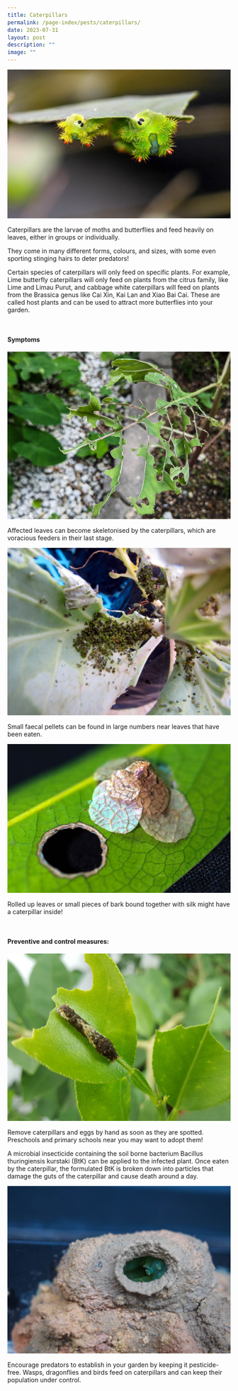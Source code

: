 ```yaml
---
title: Caterpillars
permalink: /page-index/pests/caterpillars/
date: 2023-07-31
layout: post
description: ""
image: ""
---
```

<section>
	<img title="Stinging nettle caterpillars feeding on a leaf. Photo by Victoria Lim." src="/images/Biodiversity/blue-striped%20nettle%20grub%20(parasa%20lepida)%20-%20caterpillar%20-%20ppn%205victorialim.jpg">
<p>Caterpillars are the larvae of moths and butterflies and feed heavily on leaves, either in groups or individually.</p>
<p>They come in many different forms, colours, and sizes, with some even sporting stinging hairs to deter predators! </p>
<p>Certain species of caterpillars will only feed on specific plants. For example, Lime butterfly caterpillars will only feed on plants from the citrus family, like Lime and Limau Purut, and cabbage white caterpillars will feed on plants from the Brassica genus like Cai Xin, Kai Lan and Xiao Bai Cai. These are called host plants and can be used to attract more butterflies into your garden.  </p>
</section>
<br>
<section>
<h4>Symptoms</h4>
	<img title="A Kai lan leaf skeletonised by caterpillars. Photo by Jacqueline Chua." src="/images/Biodiversity/CaterpillarDamage_JacChua%20(2).jpg">
<p>Affected leaves can become skeletonised by the caterpillars, which are voracious feeders in their last stage.</p>
		<img title="Caterpillar faecal pellets found under extensively eaten leaves. photo by Victoria Lim." src="/images/Biodiversity/caterpillar%20damage%20on%20cabbage%20leaf%20-%20frass%20(1)victorialim.jpg">
<p>Small faecal pellets can be found in large numbers near leaves that have been eaten.</p>
<img title="A bagworm caterpillar in its leaf covering next to a hole made by the caterpillar. Photo by Victoria Lim." src="/images/Biodiversity/bagworm%20on%20diospyros%20malabarica%20-%20hortpark%205victorialim.jpg">
<p>Rolled up leaves or small pieces of bark bound together with silk might have a caterpillar inside!</p>
</section>
<br>
<section>
<h4>Preventive and control measures:</h4>
	<img title="A lime caterpillar next to a partially eaten leaf. Lime caterpillars are often reared by schools for science class. Photo by Jacqueline Chua." src="/images/Biodiversity/Caterpillar_LimeCaterpillar_JacChua%20(1).jpg">
<p>Remove caterpillars and eggs by hand as soon as they are spotted. Preschools and primary schools near you may want to adopt them!</p>
<p>A microbial insecticide containing the soil borne bacterium Bacillus thuringiensis kurstaki (BtK) can be applied to the infected plant. Once eaten by the caterpillar, the formulated BtK is broken down into particles that damage the guts of the caterpillar and cause death around a day.</p>
	<img title="A dead caterpillar in a potter wasp nest. Potter wasps will feed caterpillars to their young. Photo by Jacqueline Chua." src="/images/Biodiversity/CaterpillarInPotterWaspNest_JacChua%20(1).jpg">
<p>Encourage predators to establish in your garden by keeping it pesticide-free. Wasps, dragonflies and birds feed on caterpillars and can keep their population under control. </p>
</section>